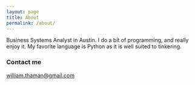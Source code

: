 ```yaml
---
layout: page
title: About
permalink: /about/
---
```


Business Systems Analyst in Austin. I do a bit of programming, and really enjoy it. My favorite language is Python as it is well suited to tinkering.

### Contact me

[william.thaman@gmail.com](mailto:william.thaman@gmail.com)
